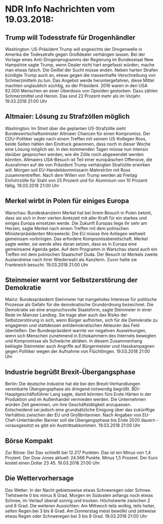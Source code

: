 # NDR Info Nachrichten vom 19.03.2018:


## Trump will Todesstrafe für Drogenhändler
Washington: US-Präsident Trump will angesichts der Drogenwelle in Amerika die Todesstrafe gegen Großdealer verhängen lassen. Bei der Vorlage eines Anti-Drogenprogramms der Regierung im Bundesstaat New Hampshire sagte Trump, wenn Dealer nicht hart angefasst würden, mache man etwas falsch. Die Geißel der Sucht müsse enden. Neben harten Strafen kündigte Trump auch an, etwas gegen die massenhafte Verschreibung von Schmerzmitteln zu tun. Das Angebot werde heruntergefahren, diese Mittel machten unglaublich süchtig, so der Präsident. 2016 waren in den USA 62.000 Menschen an einer Überdosis von Opioiden gestorben. Dazu zählen Schmerzmittel und Heroin. Das sind 22 Prozent mehr als im Vorjahr. 19.03.2018 21:00 Uhr 

## Altmaier: Lösung zu Strafzöllen möglich
Washington: Im Streit über die geplanten US-Strafzölle sieht Bundeswirtschaftsminister Altmaier Chancen für einen Kompromiss. Der CDU-Politiker sagte nach einem Treffen mit seinem US-Kollegen Ross, beide Seiten hätten den Eindruck gewonnen, dass noch in dieser Woche eine Lösung möglich sei. In den kommenden Tagen müsse nun intensiv darüber gesprochen werden, wie die Zölle noch abgewendet werden könnten. Altmaiers USA-Besuch ist Teil einer europäischen Offensive, die Ausnahmen auf die von Präsident Trump verhängten Strafzölle erwirken will. Morgen soll EU-Handelskommissarin Malmström mit Ross zusammentreffen. Nach dem Willen von Trump werden ab Freitag Einfuhrzölle für Stahl von 25 Prozent und für Aluminium von 10 Prozent fällig. 19.03.2018 21:00 Uhr 

## Merkel wirbt in Polen für einiges Europa
Warschau: Bundeskanzlerin Merkel hat bei ihrem Besuch in Polen betont, dass sie sich in ihrer vierten Amtszeit mit aller Kraft für ein starkes und einiges Europa einsetzen werde. Die Zukunft Europas liege ihr sehr am Herzen, sagte Merkel nach einem Treffen mit dem polnischen Ministerpräsidenten Morawiecki. Die EU müsse ihre Anliegen weltweit gemeinsam vorbringen. Das erfordere Kompromissbereitschaft. Merkel sagte weiter, sie werde alles daran setzen, dass es in Europa eine gemeinsame Agenda gebe. Auf dem Programm in Warschau stand auch ein Treffen mit dem polnischen Staatschef Duda. Der Besuch ist Merkels zweite Auslandreise nach ihrer Wiederwahl als Kanzlerin. Zuvor hatte sie Frankreich besucht. 19.03.2018 21:00 Uhr 

## Steinmeier warnt vor Selbstzerstörung der Demokratie
Mainz:  Bundespräsident Steinmeier hat mangelndes Interesse für politische Prozesse als Gefahr für die demokratische Grundordnung bezeichnet. Die Demokratie sei eine anspruchsvolle Staatsform, sagte Steinmeier in einer Rede im Mainzer Landtag. Sie trage aber auch das Risiko der Selbstzerstörung in sich, wenn Bürger aufhörten, sich für die Demokratie zu engagieren und stattdessen antidemokratischen Akteuren das Feld überließen. Der Bundespräsident warnte vor negativen Auswirkungen, wenn sich Menschen zunehmend in Echokammern des Internets bewegten und Kompromisse als Schwäche abtäten. In diesem Zusammenhang beklagte Steinmeier auch Angriffe auf Bürgermeister und Hasskampagnen gegen Politiker wegen der Aufnahme von Flüchtlingen. 19.03.2018 21:00 Uhr 

## Industrie begrüßt Brexit-Übergangsphase
Berlin: Die deutsche Industrie hat die bei den Brexit-Verhandlungen vereinbarte Übergangsphase als dringend notwendig begrüßt. BDI-Hauptgeschäftsführer Lang sagte, damit könnten fürs Erste Härten in der Produktion und im Außenhandel vermieden werden. Die Unternehmen würden Zeit gewinnen, um ihre Geschäftstätigkeit anzupassen. Entscheidend sei jedoch eine grundsätzliche Einigung über das zukünftige Verhältnis zwischen der EU und Großbritannien. Nach Angaben von EU-Chef-Unterhändler Barnier soll die Übergangsphase bis Ende 2020 dauern - vorausgesetzt es gibt ein Austrittsabkommen. 19.03.2018 21:00 Uhr 

## Börse Kompakt
Zur Börse: Der Dax schließt bei 12.217 Punkten. Das ist ein Minus von 1,4 Prozent. Der Dow Jones aktuell: 24.566 Punkte. Minus 1,5 Prozent. Der Euro kostet einen Dollar 23 45. 19.03.2018 21:00 Uhr 

## Die Wettervorhersage
Das Wetter: In der Nacht gebietsweise etwas Schneeregen oder Schnee. Tiefstwerte 0 bis minus 8 Grad. Morgen im Südosten anfangs noch etwas Schnee, im Verlauf überall sonnig und trocken. Höchstwerte zwischen 2 und 8 Grad. Die weiteren Aussichten: Am Mittwoch teils wolkig, teils heiter, selten Regen bei 3 bis 8 Grad. Am Donnerstag meist bewölkt und zeitweise etwas Regen oder Schneeregen bei 3 bis 8 Grad. 19.03.2018 21:00 Uhr 

